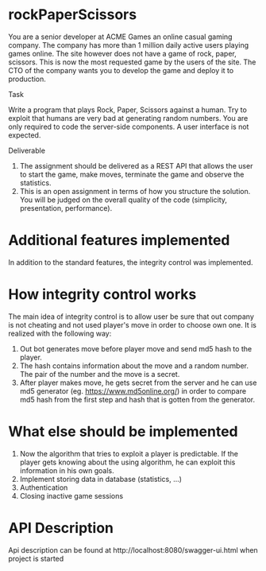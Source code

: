 # rockPaperScissors
You are a senior developer at ACME Games an online casual gaming company. The company
has more than 1 million daily active users playing games online. The site however does not have
a game of rock, paper, scissors. This is now the most requested game by the users of the site.
The CTO of the company wants you to develop the game and deploy it to production.

Task


Write a program that plays Rock, Paper, Scissors against a human. Try to exploit that humans
are very bad at generating random numbers.
You are only required to code the server-side components. A user interface is not expected.

Deliverable
1. The assignment should be delivered as a REST API that allows the user to
start the game, make moves, terminate the game and observe the statistics.
2. This is an open assignment in terms of how you structure the solution. You will be
judged on the overall quality of the code (simplicity, presentation, performance).


# Additional features implemented
In addition to the standard features, the integrity control was implemented. 

# How integrity control works
The main idea of integrity control is to allow user be sure that out company is not cheating and not used player's move in order to choose own one. 
It is realized with the following way: 
1. Out bot generates move before player move and send md5 hash to the player.
2. The hash contains information about the move and a random number. The pair of the number and the move is a secret.
3. After player makes move, he gets secret from the server and he can use md5 generator (eg. https://www.md5online.org/) in order to compare md5 hash from the first step and hash that is gotten from the generator.

# What else should be implemented
1. Now the algorithm that tries to exploit a player is predictable. If the player gets knowing about the using algorithm, he can exploit this information in his own goals.
2. Implement storing data in database (statistics, ...)
3. Authentication 
4. Closing inactive game sessions

# API Description
Api description can be found at http://localhost:8080/swagger-ui.html when project is started 
